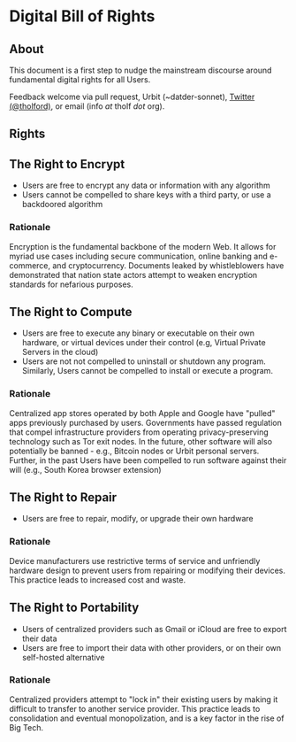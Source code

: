 # Digital Bill of Rights

## About

This document is a first step to nudge the mainstream discourse around fundamental digital rights for all Users.

Feedback welcome via pull request, Urbit (~datder-sonnet), [Twitter (@tholford)](https://twitter.com/@tholford), or email (info _at_ tholf _dot_ org).

## Rights

## The Right to Encrypt

- Users are free to encrypt any data or information with any algorithm
- Users cannot be compelled to share keys with a third party, or use a backdoored algorithm

### Rationale

Encryption is the fundamental backbone of the modern Web. It allows for myriad use cases including secure communication, online banking and e-commerce, and cryptocurrency. Documents leaked by whistleblowers have demonstrated that nation state actors attempt to weaken encryption standards for nefarious purposes.

## The Right to Compute

- Users are free to execute any binary or executable on their own hardware, or virtual devices under their control (e.g, Virtual Private Servers in the cloud)
- Users are not not compelled to uninstall or shutdown any program. Similarly, Users cannot be compelled to install or execute a program.

### Rationale

Centralized app stores operated by both Apple and Google have "pulled" apps previously purchased by users. Governments have passed regulation that compel infrastructure providers from operating privacy-preserving technology such as Tor exit nodes. In the future, other software will also potentially be banned - e.g., Bitcoin nodes or Urbit personal servers. Further, in the past Users have been compelled to run software against their will (e.g., South Korea browser extension)

## The Right to Repair

- Users are free to repair, modify, or upgrade their own hardware

### Rationale

Device manufacturers use restrictive terms of service and unfriendly hardware design to prevent users from repairing or modifying their devices. This practice leads to increased cost and waste.

## The Right to Portability

- Users of centralized providers such as Gmail or iCloud are free to export their data
- Users are free to import their data with other providers, or on their own self-hosted alternative

### Rationale

Centralized providers attempt to "lock in" their existing users by making it difficult to transfer to another service provider. This practice leads to consolidation and eventual monopolization, and is a key factor in the rise of Big Tech.
